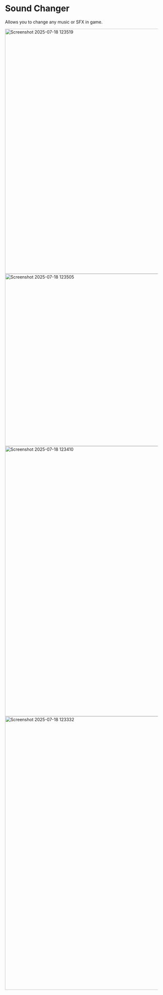 # Sound Changer

Allows you to change any music or SFX in game.

<img width="611" height="806" alt="Screenshot 2025-07-18 123519" src="https://github.com/user-attachments/assets/d4423d71-5322-4601-a66d-7f688d4e194d" />
<img width="610" height="567" alt="Screenshot 2025-07-18 123505" src="https://github.com/user-attachments/assets/4d1f7a81-fdac-47c0-9609-ea793758e548" />
<img width="1354" height="889" alt="Screenshot 2025-07-18 123410" src="https://github.com/user-attachments/assets/6f1a52ef-be7b-40a6-8796-4a94ad15081c" />
<img width="1357" height="900" alt="Screenshot 2025-07-18 123332" src="https://github.com/user-attachments/assets/48c5935b-aaa0-4b9e-bf7f-a67b318d1666" />
